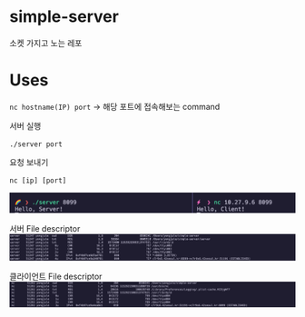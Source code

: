 # simple-server

소켓 가지고 노는 레포

# Uses

`nc hostname(IP) port` -> 해당 포트에 접속해보는 command

서버 실행

```
./server port
```

요청 보내기

```
nc [ip] [port]
```

![output](./asset/output.png)

서버 File descriptor
![server](./asset/server.png)

클라이언트 File descriptor
![client](./asset/client.png)
